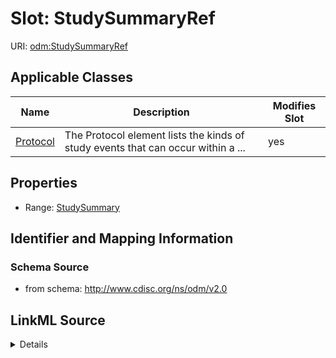 # Slot: StudySummaryRef

URI: [odm:StudySummaryRef](http://www.cdisc.org/ns/odm/v2.0/StudySummaryRef)



<!-- no inheritance hierarchy -->




## Applicable Classes

| Name | Description | Modifies Slot |
| --- | --- | --- |
[Protocol](Protocol.md) | The Protocol element lists the kinds of study events that can occur within a ... |  yes  |







## Properties

* Range: [StudySummary](StudySummary.md)





## Identifier and Mapping Information







### Schema Source


* from schema: http://www.cdisc.org/ns/odm/v2.0




## LinkML Source

<details>
```yaml
name: StudySummaryRef
from_schema: http://www.cdisc.org/ns/odm/v2.0
rank: 1000
identifier: false
alias: StudySummaryRef
domain_of:
- Protocol
range: StudySummary

```
</details>